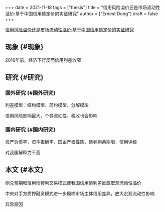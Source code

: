 +++
date = 2021-11-18
tags = ["thesis"]
title = "信用风险溢价还是市场流动性溢价:基于中国信用债定价的实证研究"
author = ["Ernest Dong"]
draft = false
+++

[信用风险溢价还是市场流动性溢价:基于中国信用债定价的实证研究](/ox-hugo/信用风险溢价还是市场流动性溢价_基于中国信用债定价的实证研究.pdf)


## 现象 {#现象}

2016年前，经济下行反而信用利差收窄


## 研究 {#研究}


### 国外研究 {#国外研究}

利差模型：结构模型、简约模型、分解模型

信用风险影响最大，个券流动性、税收也会影响


### 国内研究 {#国内研究}

资产负债率、资本报酬率、国企产权性质、债券剩余期限、信用评级

对我国解释力不高


## 本文 {#本文}

刚兑预期和信用债套利交易模式使我国信用债利差反应宏观流动性溢价

中央对手方质押融资模式进一步模糊市场主体信用差异，放大宏观流动性影响

异常原因
